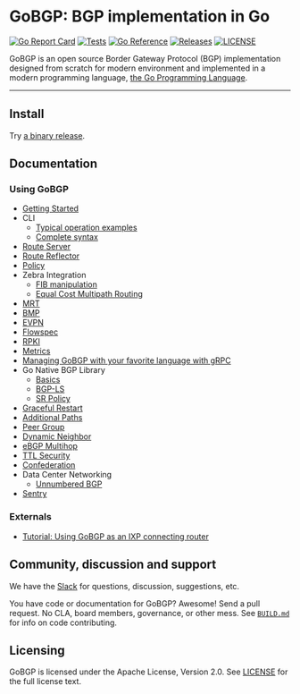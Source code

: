 # GoBGP: BGP implementation in Go

[![Go Report Card](https://goreportcard.com/badge/github.com/Rich-man-creator/gobgp)](https://goreportcard.com/report/github.com/Rich-man-creator/gobgp)
[![Tests](https://github.com/Rich-man-creator/gobgp/actions/workflows/ci.yml/badge.svg)](https://github.com/Rich-man-creator/gobgp/actions/workflows/ci.yml)
[![Go Reference](https://pkg.go.dev/badge/github.com/Rich-man-creator/gobgp/v3.svg)](https://pkg.go.dev/github.com/Rich-man-creator/gobgp/v3)
[![Releases](https://img.shields.io/github/release/Rich-man-creator/gobgp/all.svg?style=flat-square)](https://github.com/Rich-man-creator/gobgp/releases)
[![LICENSE](https://img.shields.io/github/license/Rich-man-creator/gobgp.svg?style=flat-square)](https://github.com/Rich-man-creator/gobgp/blob/master/LICENSE)

GoBGP is an open source Border Gateway Protocol (BGP) implementation designed from scratch for
modern environment and implemented in a modern programming language,
[the Go Programming Language](http://golang.org/).

----

## Install

Try [a binary release](https://github.com/Rich-man-creator/gobgp/releases/latest).

## Documentation

### Using GoBGP

- [Getting Started](docs/sources/getting-started.md)
- CLI
  - [Typical operation examples](docs/sources/cli-operations.md)
  - [Complete syntax](docs/sources/cli-command-syntax.md)
- [Route Server](docs/sources/route-server.md)
- [Route Reflector](docs/sources/route-reflector.md)
- [Policy](docs/sources/policy.md)
- Zebra Integration
  - [FIB manipulation](docs/sources/zebra.md)
  - [Equal Cost Multipath Routing](docs/sources/zebra-multipath.md)
- [MRT](docs/sources/mrt.md)
- [BMP](docs/sources/bmp.md)
- [EVPN](docs/sources/evpn.md)
- [Flowspec](docs/sources/flowspec.md)
- [RPKI](docs/sources/rpki.md)
- [Metrics](docs/sources/metrics.md)
- [Managing GoBGP with your favorite language with gRPC](docs/sources/grpc-client.md)
- Go Native BGP Library
  - [Basics](docs/sources/lib.md)
  - [BGP-LS](docs/sources/bgp-ls.md)
  - [SR Policy](docs/sources/lib-srpolicy.md)
- [Graceful Restart](docs/sources/graceful-restart.md)
- [Additional Paths](docs/sources/add-paths.md)
- [Peer Group](docs/sources/peer-group.md)
- [Dynamic Neighbor](docs/sources/dynamic-neighbor.md)
- [eBGP Multihop](docs/sources/ebgp-multihop.md)
- [TTL Security](docs/sources/ttl-security.md)
- [Confederation](docs/sources/bgp-confederation.md)
- Data Center Networking
  - [Unnumbered BGP](docs/sources/unnumbered-bgp.md)
- [Sentry](docs/sources/sentry.md)

### Externals

- [Tutorial: Using GoBGP as an IXP connecting router](http://www.slideshare.net/shusugimoto1986/tutorial-using-gobgp-as-an-ixp-connecting-router)

## Community, discussion and support

We have the [Slack](https://join.slack.com/t/gobgp/shared_invite/zt-g9il5j8i-3gZwnXArK0O9Mnn4Yu~IrQ) for questions, discussion, suggestions, etc.

You have code or documentation for GoBGP? Awesome! Send a pull
request. No CLA, board members, governance, or other mess. See [`BUILD.md`](BUILD.md) for info on
code contributing.

## Licensing

GoBGP is licensed under the Apache License, Version 2.0. See
[LICENSE](https://github.com/Rich-man-creator/gobgp/blob/master/LICENSE) for the full
license text.
